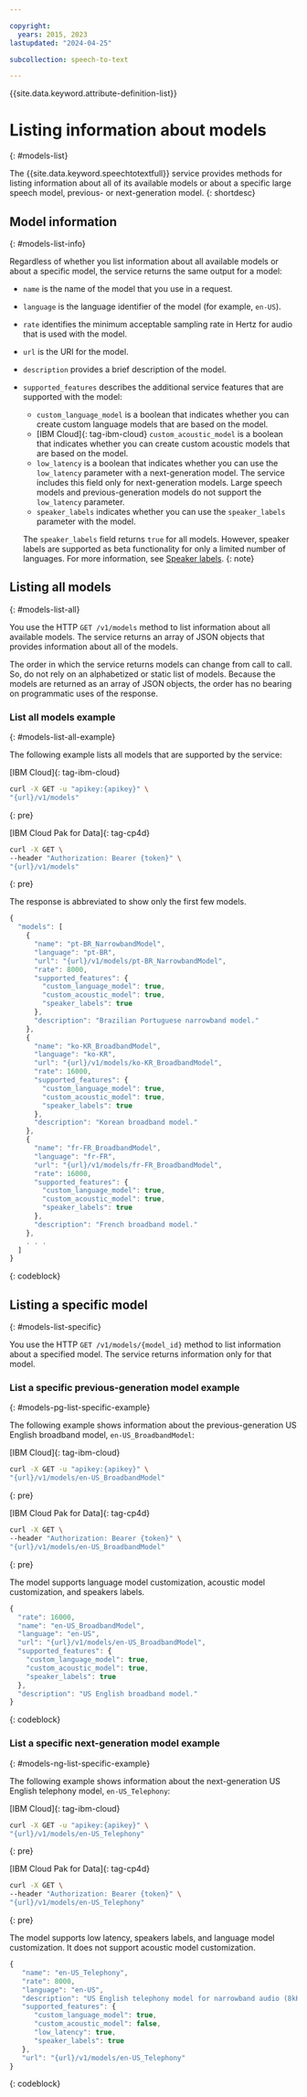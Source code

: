 ```yaml
---

copyright:
  years: 2015, 2023
lastupdated: "2024-04-25"

subcollection: speech-to-text

---
```


{{site.data.keyword.attribute-definition-list}}

# Listing information about models
{: #models-list}

The {{site.data.keyword.speechtotextfull}} service provides methods for listing information about all of its available models or about a specific large speech model, previous- or next-generation model.
{: shortdesc}

## Model information
{: #models-list-info}

Regardless of whether you list information about all available models or about a specific model, the service returns the same output for a model:

-   `name` is the name of the model that you use in a request.
-   `language` is the language identifier of the model (for example, `en-US`).
-   `rate` identifies the minimum acceptable sampling rate in Hertz for audio that is used with the model.
-   `url` is the URI for the model.
-   `description` provides a brief description of the model.
-   `supported_features` describes the additional service features that are supported with the model:
    -   `custom_language_model` is a boolean that indicates whether you can create custom language models that are based on the model.
    -   [IBM Cloud]{: tag-ibm-cloud} `custom_acoustic_model` is a boolean that indicates whether you can create custom acoustic models that are based on the model.
    -   `low_latency` is a boolean that indicates whether you can use the `low_latency` parameter with a next-generation model. The service includes this field only for next-generation models. Large speech models and previous-generation models do not support the `low_latency` parameter.
    -   `speaker_labels` indicates whether you can use the `speaker_labels` parameter with the model.

    The `speaker_labels` field returns `true` for all models. However, speaker labels are supported as beta functionality for only a limited number of languages. For more information, see [Speaker labels](/docs/speech-to-text?topic=speech-to-text-speaker-labels).
    {: note}

## Listing all models
{: #models-list-all}

You use the HTTP `GET /v1/models` method to list information about all available models. The service returns an array of JSON objects that provides information about all of the models.

The order in which the service returns models can change from call to call. So, do not rely on an alphabetized or static list of models. Because the models are returned as an array of JSON objects, the order has no bearing on programmatic uses of the response.

### List all models example
{: #models-list-all-example}

The following example lists all models that are supported by the service:

[IBM Cloud]{: tag-ibm-cloud}

```bash
curl -X GET -u "apikey:{apikey}" \
"{url}/v1/models"
```
{: pre}

[IBM Cloud Pak for Data]{: tag-cp4d}

```bash
curl -X GET \
--header "Authorization: Bearer {token}" \
"{url}/v1/models"
```
{: pre}

The response is abbreviated to show only the first few models.

```javascript
{
  "models": [
    {
      "name": "pt-BR_NarrowbandModel",
      "language": "pt-BR",
      "url": "{url}/v1/models/pt-BR_NarrowbandModel",
      "rate": 8000,
      "supported_features": {
        "custom_language_model": true,
        "custom_acoustic_model": true,
        "speaker_labels": true
      },
      "description": "Brazilian Portuguese narrowband model."
    },
    {
      "name": "ko-KR_BroadbandModel",
      "language": "ko-KR",
      "url": "{url}/v1/models/ko-KR_BroadbandModel",
      "rate": 16000,
      "supported_features": {
        "custom_language_model": true,
        "custom_acoustic_model": true,
        "speaker_labels": true
      },
      "description": "Korean broadband model."
    },
    {
      "name": "fr-FR_BroadbandModel",
      "language": "fr-FR",
      "url": "{url}/v1/models/fr-FR_BroadbandModel",
      "rate": 16000,
      "supported_features": {
        "custom_language_model": true,
        "custom_acoustic_model": true,
        "speaker_labels": true
      },
      "description": "French broadband model."
    },
    . . .
  ]
}
```
{: codeblock}

## Listing a specific model
{: #models-list-specific}

You use the HTTP `GET /v1/models/{model_id}` method to list information about a specified model. The service returns information only for that model.

### List a specific previous-generation model example
{: #models-pg-list-specific-example}

The following example shows information about the previous-generation US English broadband model, `en-US_BroadbandModel`:

[IBM Cloud]{: tag-ibm-cloud}

```bash
curl -X GET -u "apikey:{apikey}" \
"{url}/v1/models/en-US_BroadbandModel"
```
{: pre}

[IBM Cloud Pak for Data]{: tag-cp4d}

```bash
curl -X GET \
--header "Authorization: Bearer {token}" \
"{url}/v1/models/en-US_BroadbandModel"
```
{: pre}

The model supports language model customization, acoustic model customization, and speakers labels.

```javascript
{
  "rate": 16000,
  "name": "en-US_BroadbandModel",
  "language": "en-US",
  "url": "{url}/v1/models/en-US_BroadbandModel",
  "supported_features": {
    "custom_language_model": true,
    "custom_acoustic_model": true,
    "speaker_labels": true
  },
  "description": "US English broadband model."
}
```
{: codeblock}

### List a specific next-generation model example
{: #models-ng-list-specific-example}

The following example shows information about the next-generation US English telephony model, `en-US_Telephony`:

[IBM Cloud]{: tag-ibm-cloud}

```bash
curl -X GET -u "apikey:{apikey}" \
"{url}/v1/models/en-US_Telephony"
```
{: pre}

[IBM Cloud Pak for Data]{: tag-cp4d}

```bash
curl -X GET \
--header "Authorization: Bearer {token}" \
"{url}/v1/models/en-US_Telephony"
```
{: pre}

The model supports low latency, speakers labels, and language model customization. It does not support acoustic model customization.

```javascript
{
   "name": "en-US_Telephony",
   "rate": 8000,
   "language": "en-US",
   "description": "US English telephony model for narrowband audio (8kHz)",
   "supported_features": {
      "custom_language_model": true,
      "custom_acoustic_model": false,
      "low_latency": true,
      "speaker_labels": true
   },
   "url": "{url}/v1/models/en-US_Telephony"
}
```
{: codeblock}
